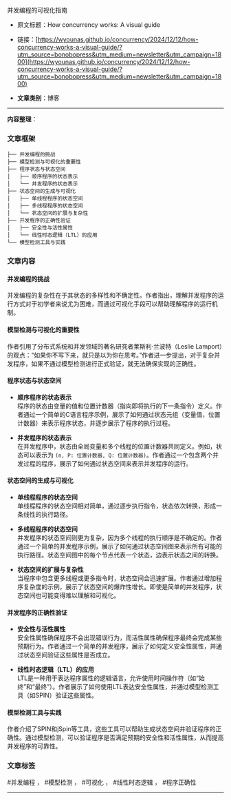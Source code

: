 并发编程的可视化指南  
  - 原文标题：How concurrency works: A visual guide  
  - 链接：[https://wyounas.github.io/concurrency/2024/12/12/how-concurrency-works-a-visual-guide/?utm_source=bonobopress&utm_medium=newsletter&utm_campaign=1800](https://wyounas.github.io/concurrency/2024/12/12/how-concurrency-works-a-visual-guide/?utm_source=bonobopress&utm_medium=newsletter&utm_campaign=1800)

- **文章类别**：博客

---

**内容整理**：

### 文章框架
```
├── 并发编程的挑战
├── 模型检测与可视化的重要性
├── 程序状态与状态空间
│   ├── 顺序程序的状态表示
│   └── 并发程序的状态表示
├── 状态空间的生成与可视化
│   ├── 单线程程序的状态空间
│   ├── 多线程程序的状态空间
│   └── 状态空间的扩展与复杂性
├── 并发程序的正确性验证
│   ├── 安全性与活性属性
│   └── 线性时态逻辑（LTL）的应用
└── 模型检测工具与实践
```

### 文章内容
#### 并发编程的挑战
并发编程的复杂性在于其状态的多样性和不确定性。作者指出，理解并发程序的运行方式对于初学者来说尤为困难，而通过可视化手段可以帮助理解程序的运行机制。

#### 模型检测与可视化的重要性
作者引用了分布式系统和并发领域的著名研究者莱斯利·兰波特（Leslie Lamport）的观点：“如果你不写下来，就只是以为你在思考。”作者进一步提出，对于复杂并发程序，如果不通过模型检测进行正式验证，就无法确保实现的正确性。

#### 程序状态与状态空间
- **顺序程序的状态表示**  
  程序的状态由变量的值和位置计数器（指向即将执行的下一条指令）定义。作者通过一个简单的C语言程序示例，展示了如何通过状态元组（变量值，位置计数器）来表示程序状态，并逐步展示了程序的执行过程。

- **并发程序的状态表示**  
  在并发程序中，状态由全局变量和多个线程的位置计数器共同定义。例如，状态可以表示为 `(n, P: 位置计数器, Q: 位置计数器)`。作者通过一个包含两个并发过程的程序，展示了如何通过状态空间来表示并发程序的运行。

#### 状态空间的生成与可视化
- **单线程程序的状态空间**  
  单线程程序的状态空间相对简单，通过逐步执行指令，状态依次转换，形成一条线性的执行路径。

- **多线程程序的状态空间**  
  并发程序的状态空间则更为复杂，因为多个线程的执行顺序是不确定的。作者通过一个简单的并发程序示例，展示了如何通过状态空间图来表示所有可能的执行路径。状态空间图中的每个节点代表一个状态，边表示状态之间的转换。

- **状态空间的扩展与复杂性**  
  当程序中包含更多线程或更多指令时，状态空间会迅速扩展。作者通过增加程序复杂度的示例，展示了状态空间的爆炸性增长。即使是简单的并发程序，状态空间也可能变得难以理解和可视化。

#### 并发程序的正确性验证
- **安全性与活性属性**  
  安全性属性确保程序不会出现错误行为，而活性属性确保程序最终会完成某些预期行为。作者通过一个简单的并发程序，展示了如何定义安全性属性，并通过状态空间验证这些属性是否成立。

- **线性时态逻辑（LTL）的应用**  
  LTL是一种用于表达程序属性的逻辑语言，允许使用时间操作符（如“始终”和“最终”）。作者展示了如何使用LTL表达安全性属性，并通过模型检测工具（如SPIN）验证这些属性。

#### 模型检测工具与实践
作者介绍了SPIN和jSpin等工具，这些工具可以帮助生成状态空间并验证程序的正确性。通过模型检测，可以验证程序是否满足预期的安全性和活性属性，从而提高并发程序的可靠性。

### 文章标签
#并发编程 ， #模型检测 ， #可视化 ， #线性时态逻辑 ， #程序正确性

---